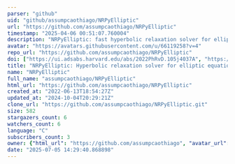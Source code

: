 ```yaml
---
parser: "github"
uid: "github/assumpcaothiago/NRPyElliptic"
url: "https://github.com/assumpcaothiago/NRPyElliptic"
timestamp: "2025-04-06 00:51:07.760004"
description: "NRPyElliptic: fast hyperbolic relaxation solver for elliptic equations"
avatar: "https://avatars.githubusercontent.com/u/66119258?v=4"
repo_url: "https://github.com/assumpcaothiago/NRPyElliptic"
doi: ["https://ui.adsabs.harvard.edu/abs/2022PhRvD.105j4037A", "https://ui.adsabs.harvard.edu/abs/2025ascl.soft03036A/abstract"]
title: "NRPyElliptic: Hyperbolic relaxation solver for elliptic equations"
name: "NRPyElliptic"
full_name: "assumpcaothiago/NRPyElliptic"
html_url: "https://github.com/assumpcaothiago/NRPyElliptic"
created_at: "2022-06-13T18:54:27Z"
updated_at: "2024-10-04T20:29:21Z"
clone_url: "https://github.com/assumpcaothiago/NRPyElliptic.git"
size: 582
stargazers_count: 6
watchers_count: 6
language: "C"
subscribers_count: 3
owner: {"html_url": "https://github.com/assumpcaothiago", "avatar_url": "https://avatars.githubusercontent.com/u/66119258?v=4", "login": "assumpcaothiago", "type": "User"}
date: "2025-07-05 14:29:40.868898"
---
```

